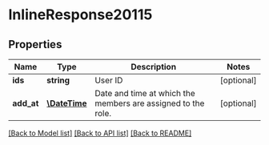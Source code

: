# InlineResponse20115

## Properties
Name | Type | Description | Notes
------------ | ------------- | ------------- | -------------
**ids** | **string** | User ID | [optional] 
**add_at** | [**\DateTime**](\DateTime.md) | Date and time at which the members are assigned to the role. | [optional] 

[[Back to Model list]](../README.md#documentation-for-models) [[Back to API list]](../README.md#documentation-for-api-endpoints) [[Back to README]](../README.md)


